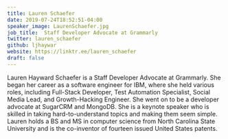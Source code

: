 ```yaml
---
title: Lauren Schaefer
date: 2019-07-24T18:52:51-04:00
speaker_image: LaurenSchaefer.jpg
job_title:  Staff Developer Advocate at Grammarly
twitter: lauren_schaefer
github: ljhaywar
website: https://linktr.ee/lauren_schaefer
draft: false
---
```


Lauren Hayward Schaefer is a Staff Developer Advocate at Grammarly. She began her career as a software engineer for IBM, where she held various roles, including Full-Stack Developer, Test Automation Specialist, Social Media Lead, and Growth-Hacking Engineer. She went on to be a developer advocate at SugarCRM and MongoDB. She is a keynote speaker who is skilled in taking hard-to-understand topics and making them seem simple. Lauren holds a BS and MS in computer science from North Carolina State University and is the co-inventor of fourteen issued United States patents.
